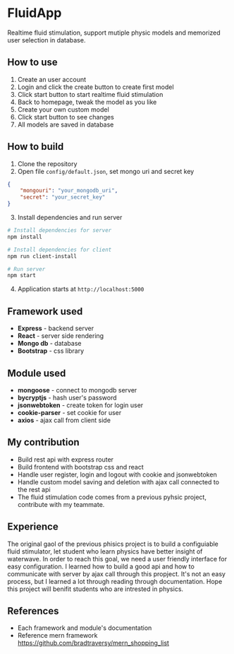 # FluidApp
Realtime fluid stimulation, support mutiple physic models and memorized user selection in database.

## How to use
1. Create an user account
2. Login and click the create button to create first model
3. Click start button to start realtime fluid stimulation
4. Back to homepage, tweak the model as you like
5. Create your own custom model
6. Click start button to see changes
7. All models are saved in database

## How to build

1. Clone the repository
2. Open file `config/default.json`, set mongo uri and secret key
```json
{
    "mongouri": "your_mongodb_uri",
    "secret": "your_secret_key"
}
```
3. Install dependencies and run server
```bash
# Install dependencies for server
npm install

# Install dependencies for client
npm run client-install

# Run server
npm start
```
4. Application starts at `http://localhost:5000`

## Framework used
* **Express** - backend server
* **React** - server side rendering
* **Mongo db** - database
* **Bootstrap** - css library

## Module used
* **mongoose** - connect to mongodb server
* **bycryptjs** - hash user's password
* **jsonwebtoken**  - create token for login user
* **cookie-parser**  - set cookie for user
* **axios** - ajax call from client side

## My contribution

* Build rest api with express router
* Build frontend with bootstrap css and react
* Handle user register, login and logout with cookie and jsonwebtoken
* Handle custom model saving and deletion with ajax call connected to the rest api
* The fluid stimulation code comes from a previous pyhsic project, contribute with my teammate.

## Experience
The original gaol of the previous phisics project is to build a configuiable fluid stimulator, let student who learn physics have better insight of waterwave. In order to reach this goal, we need a user friendly interface for easy configuration. I learned how to build a good api and how to communicate with server by ajax call through this propject. It's not an easy process, but I learned a lot through reading through documentation. Hope this project will benifit students who are intrested in physics.

## References

* Each framework and module's documentation
* Reference mern framework https://github.com/bradtraversy/mern_shopping_list

